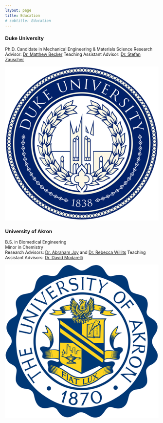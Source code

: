 ```yaml
---
layout: page
title: Education
# subtitle: Education
---
```



### Duke University
Ph.D. Candidate in Mechanical Engineering & Materials Science
Research Advisor: [Dr. Matthew Becker](https://mems.duke.edu/people/matthew-becker/)
Teaching Assistant Advisor: [Dr. Stefan Zauscher](https://mems.duke.edu/people/stefan-zauscher/)

![Duke University logo](/Duke.png)


### University of Akron
B.S. in Biomedical Engineering  
Minor in Chemistry  
Research Advisors: [Dr. Abraham Joy](https://coe.northeastern.edu/people/joy-abraham/) and [Dr. Rebecca Willits](https://coe.northeastern.edu/people/willits-rebecca/)
Teaching Assistant Advisors: [Dr. David Modarelli](https://www.uakron.edu/chemistry/faculty-staff/modarelli.dot)

![University of Akron Logo](/Akron.png)

